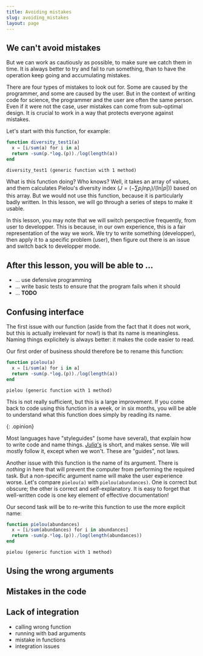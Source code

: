 ```yaml
---
title: Avoiding mistakes
slug: avoiding_mistakes
layout: page
---
```


## We can't avoid mistakes

But we can work as cautiously as possible, to make sure we catch them in time.
It is always better to try and fail to run something, than to have the operation
keep going and accumulating mistakes.

There are four types of mistakes to look out for. Some are caused by the
programmer, and some are caused by the user. But in the context of writing code
for science, the programmer and the user are often the same person. Even if it
were not the case, user mistakes can come from sub-optimal design. It is crucial
to work in a way that protects everyone against mistakes.

Let's start with this function, for example:

````julia
function diversity_test1(a)
  x = [i/sum(a) for i in a]
  return -sum(p.*log.(p))./log(length(a))
end
````


````
diversity_test1 (generic function with 1 method)
````





What is this function doing? Who knows? Well, it takes an array of values, and
them calculates Pielou's diversity index ($J = \left(-\sum
p_i\text{ln}p_i\right)/\left(\text{ln}|p|\right)$) based on this array. But we
would not use this function, because it is particularly badly written. In this
lesson, we will go through a series of steps to make it usable.

In this lesson, you may note that we will switch perspective frequently, from
user to developper. This is because, in our own experience, this is a fair
representation of the way we work. We try to write something (developper), then
apply it to a specific problem (user), then figure out there is an issue and
switch back to developper mode.

## After this lesson, you will be able to ...

- ... use defensive programming
- ... write basic tests to ensure that the program fails when it should
- ... **TODO**

## Confusing interface

The first issue with our function (aside from the fact that it does not work,
but this is actually irrelevant for now!) is that its name is meaningless.
Naming things explicitely is always better: it makes the code easier to read.

Our first order of business should therefore be to rename this function:

````julia
function pielou(a)
  x = [i/sum(a) for i in a]
  return -sum(p.*log.(p))./log(length(a))
end
````


````
pielou (generic function with 1 method)
````





This is not really sufficient, but this is a large improvement. If you come back
to code using this function in a week, or in six months, you will be able to
understand what this function does simply by reading its name.

{: .opinion}

Most languages have "styleguides" (some have several), that explain how to write
code and name things. [*Julia*'s][jlsg] is short, and makes sense. We will
mostly follow it, except when we won't. These are "guides", not laws.

[jlsg]: https://docs.julialang.org/en/latest/manual/style-guide/

Another issue with this function is the name of its argument. There is *nothing*
in here that will prevent the computer from performing the required task. But a
non-specific argument name will make the user experience worse. Let's compare
`pielou(a)` with `pielou(abundances)`. One is correct but obscure; the other is
correct and self-explanatory. It is easy to forget that well-written code is one
key element of effective documentation!

Our second task will be to re-write this function to use the more explicit name:

````julia
function pielou(abundances)
  x = [i/sum(abundances) for i in abundances]
  return -sum(p.*log.(p))./log(length(abundances))
end
````


````
pielou (generic function with 1 method)
````





## Using the wrong arguments

## Mistakes in the code

## Lack of integration

- calling wrong function
- running with bad arguments
- mistake in functions
- integration issues
